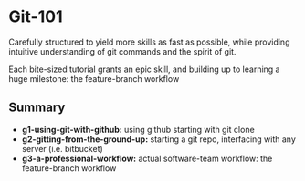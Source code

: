 Git-101
=======

Carefully structured to yield more skills as fast as possible, while providing intuitive understanding of git commands and the spirit of git.

Each bite-sized tutorial grants an epic skill, and building up to 
learning a huge milestone: the feature-branch workflow

## Summary

  * **g1-using-git-with-github:** using github starting with git clone
  * **g2-gitting-from-the-ground-up:** starting a git repo, interfacing with any server (i.e. bitbucket)
  * **g3-a-professional-workflow:** actual software-team workflow: the feature-branch workflow
